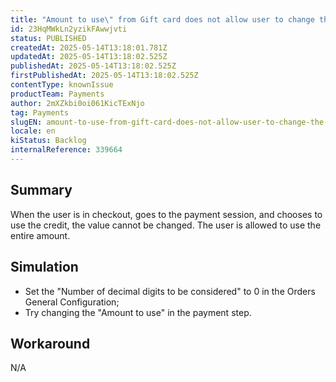 ```yaml
---
title: "Amount to use\" from Gift card does not allow user to change the value when the currency doesn't have decimals"
id: 23HqMWkLn2yzikFAwwjvti
status: PUBLISHED
createdAt: 2025-05-14T13:18:01.781Z
updatedAt: 2025-05-14T13:18:02.525Z
publishedAt: 2025-05-14T13:18:02.525Z
firstPublishedAt: 2025-05-14T13:18:02.525Z
contentType: knownIssue
productTeam: Payments
author: 2mXZkbi0oi061KicTExNjo
tag: Payments
slugEN: amount-to-use-from-gift-card-does-not-allow-user-to-change-the-value-when-the-currency-doesnt-have-decimals
locale: en
kiStatus: Backlog
internalReference: 339664
---
```


## Summary


When the user is in checkout, goes to the payment session, and chooses to use the credit, the value cannot be changed. The user is allowed to use the entire amount.


##

## Simulation



- Set the "Number of decimal digits to be considered" to 0 in the Orders General Configuration;
- Try changing the "Amount to use" in the payment step.


##

## Workaround


N/A




